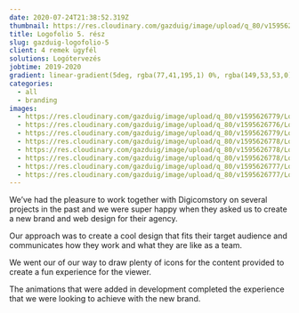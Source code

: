 ```yaml
---
date: 2020-07-24T21:38:52.319Z
thumbnail: https://res.cloudinary.com/gazduig/image/upload/q_80/v1595626779/Logofolio%205/Frame_28_iprnb8.jpg
title: Logofolio 5. rész
slug: gazduig-logofolio-5
client: 4 remek ügyfél
solutions: Logótervezés
jobtime: 2019-2020
gradient: linear-gradient(5deg, rgba(77,41,195,1) 0%, rgba(149,53,53,0) 71%)
categories:
  - all
  - branding
images:
  - https://res.cloudinary.com/gazduig/image/upload/q_80/v1595626779/Logofolio%205/Frame_28_iprnb8.jpg
  - https://res.cloudinary.com/gazduig/image/upload/q_80/v1595626776/Logofolio%205/Frame_19_qdpage.jpg
  - https://res.cloudinary.com/gazduig/image/upload/q_80/v1595626779/Logofolio%205/Frame_24_e1clk8.jpg
  - https://res.cloudinary.com/gazduig/image/upload/q_80/v1595626778/Logofolio%205/Frame_32_engmcg.jpg
  - https://res.cloudinary.com/gazduig/image/upload/q_80/v1595626778/Logofolio%205/Frame_21_ijqsxi.jpg
  - https://res.cloudinary.com/gazduig/image/upload/q_80/v1595626778/Logofolio%205/Frame_23_dc1eum.jpg
  - https://res.cloudinary.com/gazduig/image/upload/q_80/v1595626777/Logofolio%205/Frame_20_eqzjgh.jpg
  - https://res.cloudinary.com/gazduig/image/upload/q_80/v1595626777/Logofolio%205/Frame_17_fmalf1.jpg
---
```

<!--StartFragment-->

We’ve had the pleasure to work together with Digicomstory on several projects in the past and we were super happy when they asked us to create a new brand and web design for their agency.

Our approach was to create a cool design that fits their target audience and communicates how they work and what they are like as a team.

We went our of our way to draw plenty of icons for the content provided to create a fun experience for the viewer.

The animations that were added in development completed the experience that we were looking to achieve with the new brand.

<!--EndFragment-->